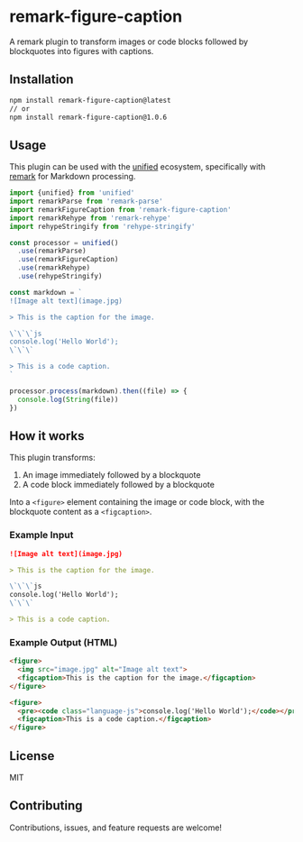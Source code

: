 # remark-figure-caption

A remark plugin to transform images or code blocks followed by blockquotes into figures with captions.

## Installation

```bash
npm install remark-figure-caption@latest
// or
npm install remark-figure-caption@1.0.6
```

## Usage

This plugin can be used with the [unified](https://github.com/unifiedjs/unified) ecosystem, specifically with [remark](https://github.com/remarkjs/remark) for Markdown processing.

```javascript
import {unified} from 'unified'
import remarkParse from 'remark-parse'
import remarkFigureCaption from 'remark-figure-caption'
import remarkRehype from 'remark-rehype'
import rehypeStringify from 'rehype-stringify'

const processor = unified()
  .use(remarkParse)
  .use(remarkFigureCaption)
  .use(remarkRehype)
  .use(rehypeStringify)

const markdown = `
![Image alt text](image.jpg)

> This is the caption for the image.

\`\`\`js
console.log('Hello World');
\`\`\`

> This is a code caption.
`

processor.process(markdown).then((file) => {
  console.log(String(file))
})
```

## How it works

This plugin transforms:

1. An image immediately followed by a blockquote
2. A code block immediately followed by a blockquote

Into a `<figure>` element containing the image or code block, with the blockquote content as a `<figcaption>`.

### Example Input

```markdown
![Image alt text](image.jpg)

> This is the caption for the image.

\`\`\`js
console.log('Hello World');
\`\`\`

> This is a code caption.
```

### Example Output (HTML)

```html
<figure>
  <img src="image.jpg" alt="Image alt text">
  <figcaption>This is the caption for the image.</figcaption>
</figure>

<figure>
  <pre><code class="language-js">console.log('Hello World');</code></pre>
  <figcaption>This is a code caption.</figcaption>
</figure>
```

## License

MIT

## Contributing

Contributions, issues, and feature requests are welcome!
